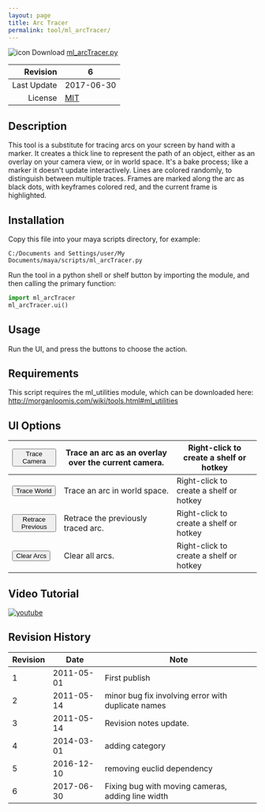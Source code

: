 ```yaml
---
layout: page
title: Arc Tracer
permalink: tool/ml_arcTracer/
---
```


![icon](https://raw.githubusercontent.com/morganloomis/ml_tools/master/icons//ml_arcTracer.png) Download [ml_arcTracer.py](https://raw.githubusercontent.com/morganloomis/ml_tools/master/ml_arcTracer.py)

| Revision | 6 |
|---:|---|
| Last Update | 2017-06-30 |
| License | [MIT](https://opensource.org/licenses/MIT) |

## Description

 This tool is a substitute for tracing arcs on your screen by hand with a marker. It creates a thick line to represent the path of an object, either as an overlay on your camera view, or in world space. It's a bake process; like a marker it doesn't update interactively. Lines are colored randomly, to distinguish between multiple traces. Frames are marked along the arc as black dots, with keyframes colored red, and the current frame is highlighted.

## Installation

Copy this file into your maya scripts directory, for example:

`C:/Documents and Settings/user/My Documents/maya/scripts/ml_arcTracer.py`

Run the tool in a python shell or shelf button by importing the module, 
and then calling the primary function:

```python
import ml_arcTracer
ml_arcTracer.ui()
```

## Usage

 Run the UI, and press the buttons to choose the action.

## Requirements

 This script requires the ml_utilities module, which can be downloaded here: http://morganloomis.com/wiki/tools.html#ml_utilities

## UI Options


|<button type="button">Trace Camera</button>|Trace an arc as an overlay over the current camera.|Right-click to create a shelf or hotkey|
|---|---|---|
|<button type="button">Trace World</button>|Trace an arc in world space.|Right-click to create a shelf or hotkey|
|<button type="button">Retrace Previous</button>|Retrace the previously traced arc.|Right-click to create a shelf or hotkey|
|<button type="button">Clear Arcs</button>|Clear all arcs.|Right-click to create a shelf or hotkey|

## Video Tutorial
[![youtube](http://img.youtube.com/vi/xLA1aglvPYM/0.jpg)](http://www.youtube.com/watch?v=xLA1aglvPYM)
## Revision History

| Revision | Date | Note|
|---|---|---|
|1|2011-05-01|First publish|
|2|2011-05-14|minor bug fix involving error with duplicate names|
|3|2011-05-14|Revision notes update.|
|4|2014-03-01|adding category|
|5|2016-12-10|removing euclid dependency|
|6|2017-06-30|Fixing bug with moving cameras, adding line width|
